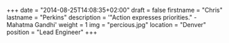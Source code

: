 +++
date = "2014-08-25T14:08:35+02:00"
draft = false
firstname = "Chris"
lastname = "Perkins"
description = '"Action expresses priorities." - Mahatma Gandhi'
weight = 1
img = "percious.jpg"
location = "Denver"
position = "Lead Engineer"
+++
